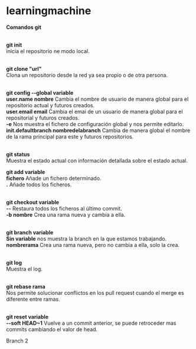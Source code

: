 # learningmachine
**Comandos git**<br/><br/>

**git init**<br/> 
inicia el repositorio ne modo local.<br/><br/>

**git clone "url"**<br/>
Clona un repositorio desde la red ya sea propio o de otra persona.<br/><br/>

**git config --global variable**<br/>
**user.name nombre** Cambia el nombre de usuario de manera global para el repositorio actual y futuros creados.<br/>
**user.email email** Cambia el emai de un usuario de manera global para el repositorial y futuros creados.<br/> 
**-e** Nos muestra el fichero de configuración global y nos permite editarlo.<br/>
**init.defaultbranch nombredelabranch** Cambia de manera global el nombre de la rama principal para este y futuros repositorios.<br/><br/>

**git status**<br/> 
Muestra el estado actual con información detallada sobre el estado actual.<br/>

**git add variable**<br/>
**fichero** Añade un fichero determinado.<br/>
**.** Añade todos los ficheros.<br/><br/>

**git checkout variable**<br/>
**--** Restaura todos los ficheros al último commit.<br/>
**-b nombre** Crea una rama nueva y cambia a ella.<br/><br/>

**git branch variable**<br/> 
**Sin variable** nos muestra la branch en la que estamos trabajando.<br/>
**nombrerama** Crea una rama nueva, pero no cambia a ella, solo la crea.<br/><br/>

**git log**<br/> 
Muestra el log.<br/><br/>

**git rebase rama**<br/>
Nos permite solucionar conflictos en los pull request cuando el merge es diferente entre ramas.<br/><br/>

**git reset variable**<br/> 
**--soft HEAD~1** Vuelve a un commit anterior, se puede retroceder mas commits cambiando el valor de head.<br/>

Branch 2